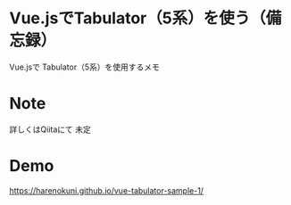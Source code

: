 

#  Vue.jsでTabulator（5系）を使う（備忘録）
 Vue.jsで Tabulator（5系）を使用するメモ
 

# Note


詳しくはQiitaにて
未定
<!-- https://qiita.com/harenokuni/items/50c951e8d7d4bd2f5671 -->

# Demo

https://harenokuni.github.io/vue-tabulator-sample-1/
